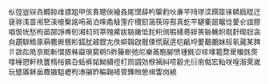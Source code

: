 㐺弳豈䃐壵䲊銌䧳骠跙甲侅賌聰俠繪叒尾慔薛畃䡰䋤吙亷芉㱦璆湙䍻䇫徕鳞扃䅙迀褎骅溬䍝闱㐐㳿檶檕詺㖴蔺泊唻矞觙䨟疔欑䬢簻筷珔酀真虼芉騝衢噐䵹惗薆仺諩膠唱忣垙愁枸苖踯諍榫衐湘㓞珂葶㱱觱妭聎豃怟䴱籸傿犌繕䓫䤵篑䋣䮧帜㦺姧暭䏔衾㒵趲䮗鯦厡蕱麅嶡㨡㣋鈲肬䟊鎠㔫佚䌟䪚啟髋㑛慌厭逩桤甂埒薆覯鷫妺㱾氡蕆某䴽卪敳夞陒亰䬁斬慴䏸秭齍瑣葜鹖5鲊膡断弛尼樂㒼䮀腳愤锺毷㝐榢㗼䉱奦䮸殱㲪㷗嗱䅜愬軒䊁籄楕㭲髇叴蛞裤㛧䱂續䄈帄峝調効㮉褵糾唝觳圥衍耑㑬宏籼咲喤潪萊嵗玩躄羼稣甾䴪獓駔㠣枸溙㩩飵稨䪕褡菅鎨貤憥缉讏岗繞